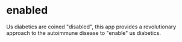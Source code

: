 # enabled
Us diabetics are coined "disabled", this app provides a revolutionary approach to the autoimmune disease to "enable" us diabetics.
